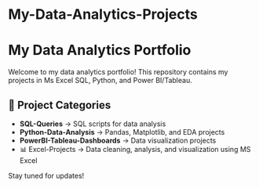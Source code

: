 # My-Data-Analytics-Projects
# My Data Analytics Portfolio 
Welcome to my data analytics portfolio! This repository contains my projects in Ms Excel SQL, Python, and Power BI/Tableau.

## 📂 Project Categories
- **SQL-Queries** → SQL scripts for data analysis
- **Python-Data-Analysis** → Pandas, Matplotlib, and EDA projects
- **PowerBI-Tableau-Dashboards** → Data visualization projects
- 📊 Excel-Projects → Data cleaning, analysis, and visualization using MS Excel

Stay tuned for updates!

